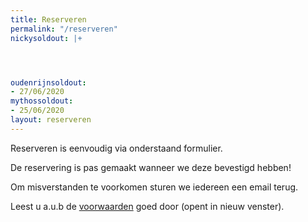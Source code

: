 ```yaml
---
title: Reserveren
permalink: "/reserveren"
nickysoldout: |+




oudenrijnsoldout:
- 27/06/2020
mythossoldout:
- 25/06/2020
layout: reserveren
---
```


Reserveren is eenvoudig via onderstaand formulier.

De reservering is pas gemaakt wanneer we deze bevestigd hebben!

Om misverstanden te voorkomen sturen we iedereen een email terug.

Leest u a.u.b de [voorwaarden](voorwaarden) goed door (opent in nieuw venster).
